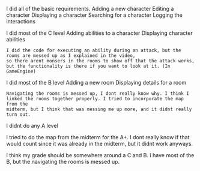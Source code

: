 I did all of the basic requirements.
	Adding a new character
	Editing a character
	Displaying a character
	Searching for a character
	Logging the interactions

I did most of the C level
	Adding abilities to a character
	Displaying character abilities
	
	I did the code for executing an ability during an attack, but the rooms are messed up as I explained in the video, 
	so there arent monsers in the rooms to show off that the attack works, but the functionality is there if you want to look at it. (In GameEngine)

I did most of the B level
	Adding a new room
	Displaying details for a room
	
	Navigating the rooms is messed up, I dont really know why. I think I linked the rooms together properly. I tried to incorporate the map from the
	midterm, but I think that was messing me up more, and it didnt really turn out.

I didnt do any A level

I tried to do the map from the midterm for the A+. I dont really know if that would count since it was already in the midterm, but it didnt work anyways.



I think my grade should be somewhere around a C and B. I have most of the B, but the navigating the rooms is messed up.